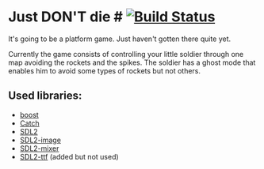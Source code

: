 # Just DON'T die # [![Build Status](https://travis-ci.org/LiquidityC/deadgaem.svg?branch=master)](https://travis-ci.org/LiquidityC/deadgaem)

It's going to be a platform game. Just haven't gotten there quite yet.

Currently the game consists of controlling your little soldier through one map
avoiding the rockets and the spikes.
The soldier has a ghost mode that enables him to avoid some types of rockets but not others.

## Used libraries: ##
- [boost](http://www.boost.org/)
- [Catch](https://github.com/philsquared/Catch)
- [SDL2](https://www.libsdl.org/index.php)
- [SDL2-image](http://www.libsdl.org/projects/SDL_image/)
- [SDL2-mixer](https://www.libsdl.org/projects/SDL_mixer/)
- [SDL2-ttf](http://www.libsdl.org/projects/SDL_ttf/) (added but not used)
